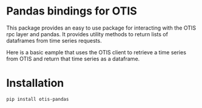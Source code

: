 # Pandas bindings for OTIS

This package provides an easy to use package for interacting with the OTIS rpc
layer and pandas. It provides utility methods to return lists of dataframes
from time series requests.

Here is a basic eample that uses the OTIS client to retrieve a time series from
OTIS and return that time series as a dataframe.

# Installation

`pip install otis-pandas`

